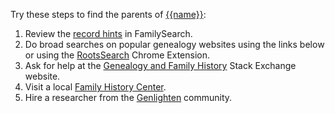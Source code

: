 Try these steps to find the parents of [{{name}}](https://familysearch.org/tree/#view=ancestor&person={{pid}}):

1. Review the [record hints](https://familysearch.org/tree/#view=allMatchingRecords&person={{pid}}) in FamilySearch.
1. Do broad searches on popular genealogy websites using the links below or using the [RootsSearch](https://chrome.google.com/webstore/detail/rootssearch/aolcffalbhpnojekmimmelebjchjmmgn?hl=en) Chrome Extension.
1. Ask for help at the [Genealogy and Family History](http://genealogy.stackexchange.com/) Stack Exchange website.
1. Visit a local [Family History Center](https://familysearch.org/ask/help#localResource).
1. Hire a researcher from the [Genlighten](http://www.genlighten.com/) community.
